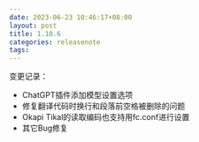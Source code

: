 ```yaml
---
date: 2023-06-23 10:46:17+08:00
layout: post
title: 1.10.6
categories: releasenote
tags: 
---
```


变更记录：

* ChatGPT插件添加模型设置选项
* 修复翻译代码时换行和段落前空格被删除的问题
* Okapi Tikal的读取编码也支持用fc.conf进行设置
* 其它Bug修复



